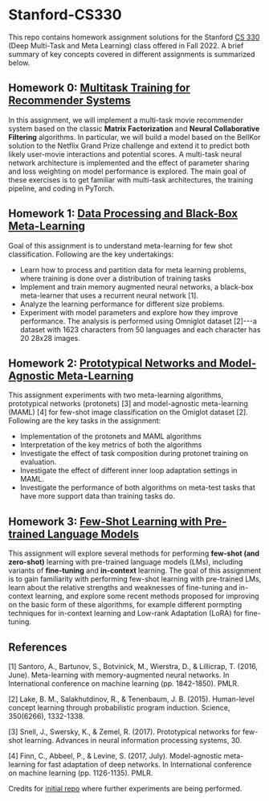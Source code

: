 # Stanford-CS330
This repo contains homework assignment solutions for the Stanford [CS 330](https://cs330.stanford.edu/) 
(Deep Multi-Task and Meta Learning) class offered in Fall 2022.  A brief summary of key concepts covered in different 
assignments is summarized below.

## Homework 0: [Multitask Training for Recommender Systems](hw0/hw0_solutions.pdf)
In this assignment, we will implement a multi-task movie recommender system based on the classic **Matrix Factorization**
and **Neural Collaborative Filtering** algorithms.
In particular, we will build a model based on the BellKor solution to the Netflix Grand Prize challenge and extend it 
to predict both likely user-movie interactions and potential scores. A multi-task neural network architecture is 
implemented and the effect of parameter sharing and loss weighting on model performance is explored.
The main goal of these exercises is to get familiar with multi-task architectures,
the training pipeline, and coding in PyTorch.

## Homework 1: [Data Processing and Black-Box Meta-Learning](hw1/hw1_solutions.pdf)
Goal of this assignment is to understand meta-learning for few shot classification. Following are the key undertakings:
- Learn how to process and partition data for meta learning problems, where training is done over a distribution of training tasks 
- Implement and train memory augmented neural networks, a black-box meta-learner that uses a recurrent neural network [1].
- Analyze the learning performance for different size problems.
- Experiment with model parameters and explore how they improve performance.
The analysis is performed using Omniglot dataset [2]---a dataset with 1623 characters from 50 languages and each character
has 20 28x28 images.

## Homework 2: [Prototypical Networks and Model-Agnostic Meta-Learning](hw2/hw2_solutions.pdf)
This assignment experiments with two meta-learning algorithms, prototypical networks (protonets) [3] and model-agnostic 
meta-learning (MAML) [4] for few-shot image classification on the Omiglot dataset [2]. Following are the key tasks in the 
assignment:
- Implementation of the protonets and MAML algorithms
- Interpretation of the key metrics of both the algorithms
- Investigate the effect of task composition during protonet training on evaluation.
- Investigate the effect of different inner loop adaptation settings in MAML.
- Investigate the performance of both algorithms on meta-test tasks that have more support data than training tasks do.

## Homework 3: [Few-Shot Learning with Pre-trained Language Models](hw3/hw3_solutions.pdf)
This assignment will explore several methods for performing **few-shot (and zero-shot)** learning with pre-trained language models (LMs), 
including variants of **fine-tuning** and **in-context** learning. The goal of this assignment is to gain familiarity 
with performing few-shot learning with pre-trained LMs, learn about the relative strengths and weaknesses of 
fine-tuning and in-context learning, and explore some recent methods proposed for improving on the basic form of 
these algorithms, for example different pormpting techniques for in-context learning and Low-rank Adaptation (LoRA) for fine-tuning.

## References
[1] Santoro, A., Bartunov, S., Botvinick, M., Wierstra, D., & Lillicrap, T. (2016, June). Meta-learning with memory-augmented neural networks. In International conference on machine learning (pp. 1842-1850). PMLR.

[2] Lake, B. M., Salakhutdinov, R., & Tenenbaum, J. B. (2015). Human-level concept learning through probabilistic program induction. Science, 350(6266), 1332-1338.

[3] Snell, J., Swersky, K., & Zemel, R. (2017). Prototypical networks for few-shot learning. Advances in neural information processing systems, 30.

[4] Finn, C., Abbeel, P., & Levine, S. (2017, July). Model-agnostic meta-learning for fast adaptation of deep networks. In International conference on machine learning (pp. 1126-1135). PMLR.

Credits for [initial repo](https://github.com/Jaskanwal/stanford-CS330-2022) where further experiments are being performed.
